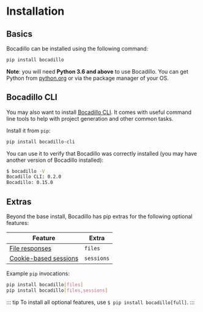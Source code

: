 # Installation

## Basics

Bocadillo can be installed using the following command:

```bash
pip install bocadillo
```

**Note**: you will need **Python 3.6 and above** to use Bocadillo. You can get Python from [python.org](https://www.python.org/downloads/) or via the package manager of your OS.

## Bocadillo CLI

You may also want to install [Bocadillo CLI](https://github.com/bocadilloproject/bocadillo-cli). It comes with useful command line tools to help with project generation and other common tasks.

Install it from `pip`:

```bash
pip install bocadillo-cli
```

You can use it to verify that Bocadillo was correctly installed (you may have another version of Bocadillo installed):

```bash
$ bocadillo -V
Bocadillo CLI: 0.2.0
Bocadillo: 0.15.0
```

## Extras <Badge text="Advanced" type="warning"/>

Beyond the base install, Bocadillo has pip extras for the following optional features:

| Feature                 | Extra      |
| ----------------------- | ---------- |
| [File responses]        | `files`    |
| [Cookie-based sessions] | `sessions` |

[file responses]: /guides/http/responses.md#file-responses
[cookie-based sessions]: /guides/http/sessions.md

Example `pip` invocations:

```bash
pip install bocadillo[files]
pip install bocadillo[files,sessions]
```

::: tip
To install all optional features, use `$ pip install bocadillo[full]`.
:::
